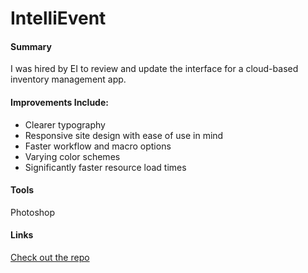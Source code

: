 IntelliEvent
============

<h4>Summary</h4>
<p class="black">I was hired by EI to review and update the interface for a cloud-based inventory management app.</p>

<h4>Improvements Include:</h4>
<ul>
    <li>Clearer typography</li>
    <li>Responsive site design with ease of use in mind</li>
    <li>Faster workflow and macro options</li>
    <li>Varying color schemes</li>
    <li>Significantly faster resource load times</li>
</ul>

<h4>Tools</h4>
<p>Photoshop</p>

<h4>Links</h4>
<p><a href="https://github.com/DigitalMockingbird/IntelliEvent">Check out the repo</a></p>
